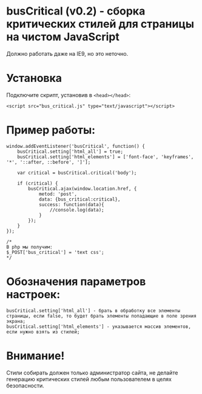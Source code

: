 # busCritical (v0.2) - сборка критических стилей для страницы на чистом JavaScript
Должно работать даже на IE9, но это неточно.

# Установка
Подключите скрипт, установив в ```<head></head>```:
```
<script src="bus_critical.js" type="text/javascript"></script>
```

# Пример работы:
```
window.addEventListener('busCritical', function() {
	busCritical.setting['html_all'] = true;
	busCritical.setting['html_elements'] = ['font-face', 'keyframes', '*', '::after, ::before', ']'];

	var critical = busCritical.critical('body');

	if (critical) {
		busCritical.ajax(window.location.href, {
			metod: 'post',
			data: {bus_critical:critical},
			success: function(data){
				//console.log(data);
			}
		});
	}
});

/*
В php мы получим:
$_POST['bus_critical'] = 'text css';
*/
```

# Обозначения параметров настроек:
	busCritical.setting['html_all'] - брать в обработку все элементы страницы, если false, то будет брать элементы попадающие в поле зрения экрана;
	busCritical.setting['html_elements'] - указывается массив элементов, если нужно взять из стилей;


# Внимание!
Стили собирать должен только администратор сайта, не делайте генерацию критических стилей любым пользователем в целях безопасности.
